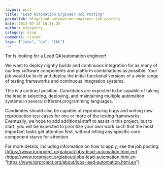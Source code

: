 ```yaml
---
layout: post
title: "Lead Automation Engineer Job Posting"
permalink: blog/lead-automation-engineer-job-posting
date: 2013-07-12 16:18:25
author: mikeperry
category: blog
comments: closed
tags: ["jobs", "qa", "tbb"]
---
```


Tor is looking for a Lead QA/automation engineer!

We want to deploy nightly builds and continuous integration for as many of our key software components and platform combinations as possible. Your job would be build and deploy the initial functional versions of a wide range of testing frameworks and continuous integration systems.

This is a contract position. Candidates are expected to be capable of taking the lead in selecting, deploying, and maintaining multiple automation systems in several different programming languages.

Candidates should also be capable of reproducing bugs and writing new reproduction test cases for one or more of the testing frameworks. Eventually, we hope to add additional staff to assist in this project, but to start, you will be expected to prioritize your own work such that the most important tasks get attention first, without letting any specific core component starve for attention.

For more details, including information on how to apply, see the job posting:  
 [https://www.torproject.org/about/jobs-lead-automation.html.en](https://www.torproject.org/about/jobs-lead-automation.html.en "https://www.torproject.org/about/jobs-lead-automation.html.en")

